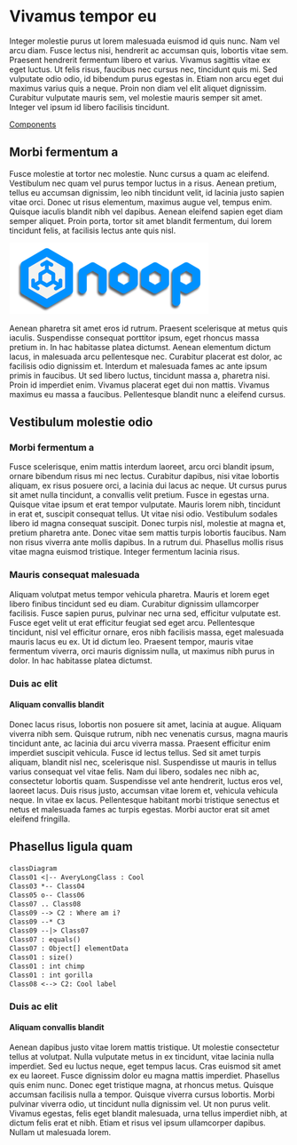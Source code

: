 # Vivamus tempor eu

Integer molestie purus ut lorem malesuada euismod id quis nunc. Nam vel arcu diam. Fusce lectus nisi, hendrerit ac accumsan quis, lobortis vitae sem. Praesent hendrerit fermentum libero et varius. Vivamus sagittis vitae ex eget luctus. Ut felis risus, faucibus nec cursus nec, tincidunt quis mi. Sed vulputate odio odio, id bibendum purus egestas in. Etiam non arcu eget dui maximus varius quis a neque. Proin non diam vel elit aliquet dignissim. Curabitur vulputate mauris sem, vel molestie mauris semper sit amet. Integer vel ipsum id libero facilisis tincidunt.

[Components](/docs/Components.md)

## Morbi fermentum a

Fusce molestie at tortor nec molestie. Nunc cursus a quam ac eleifend. Vestibulum nec quam vel purus tempor luctus in a risus. Aenean pretium, tellus eu accumsan dignissim, leo nibh tincidunt velit, id lacinia justo sapien vitae orci. Donec ut risus elementum, maximus augue vel, tempus enim. Quisque iaculis blandit nibh vel dapibus. Aenean eleifend sapien eget diam semper aliquet. Proin porta, tortor sit amet blandit fermentum, dui lorem tincidunt felis, at facilisis lectus ante quis nisl.

![Noop Logo](/docs/assets/logo.png)

Aenean pharetra sit amet eros id rutrum. Praesent scelerisque at metus quis iaculis. Suspendisse consequat porttitor ipsum, eget rhoncus massa pretium in. In hac habitasse platea dictumst. Aenean elementum dictum lacus, in malesuada arcu pellentesque nec. Curabitur placerat est dolor, ac facilisis odio dignissim et. Interdum et malesuada fames ac ante ipsum primis in faucibus. Ut sed libero luctus, tincidunt massa a, pharetra nisi. Proin id imperdiet enim. Vivamus placerat eget dui non mattis. Vivamus maximus eu massa a faucibus. Pellentesque blandit nunc a eleifend cursus.

## Vestibulum molestie odio

### Morbi fermentum a

Fusce scelerisque, enim mattis interdum laoreet, arcu orci blandit ipsum, ornare bibendum risus mi nec lectus. Curabitur dapibus, nisi vitae lobortis aliquam, ex risus posuere orci, a lacinia dui lacus ac neque. Ut cursus purus sit amet nulla tincidunt, a convallis velit pretium. Fusce in egestas urna. Quisque vitae ipsum et erat tempor vulputate. Mauris lorem nibh, tincidunt in erat et, suscipit consequat tellus. Ut vitae nisi odio. Vestibulum sodales libero id magna consequat suscipit. Donec turpis nisl, molestie at magna et, pretium pharetra ante. Donec vitae sem mattis turpis lobortis faucibus. Nam non risus viverra ante mollis dapibus. In a rutrum dui. Phasellus mollis risus vitae magna euismod tristique. Integer fermentum lacinia risus.

### Mauris consequat malesuada

Aliquam volutpat metus tempor vehicula pharetra. Mauris et lorem eget libero finibus tincidunt sed eu diam. Curabitur dignissim ullamcorper facilisis. Fusce sapien purus, pulvinar nec urna sed, efficitur vulputate est. Fusce eget velit ut erat efficitur feugiat sed eget arcu. Pellentesque tincidunt, nisl vel efficitur ornare, eros nibh facilisis massa, eget malesuada mauris lacus eu ex. Ut id dictum leo. Praesent tempor, mauris vitae fermentum viverra, orci mauris dignissim nulla, ut maximus nibh purus in dolor. In hac habitasse platea dictumst.

### Duis ac elit

#### Aliquam convallis blandit

Donec lacus risus, lobortis non posuere sit amet, lacinia at augue. Aliquam viverra nibh sem. Quisque rutrum, nibh nec venenatis cursus, magna mauris tincidunt ante, ac lacinia dui arcu viverra massa. Praesent efficitur enim imperdiet suscipit vehicula. Fusce id lectus tellus. Sed sit amet turpis aliquam, blandit nisl nec, scelerisque nisl. Suspendisse ut mauris in tellus varius consequat vel vitae felis. Nam dui libero, sodales nec nibh ac, consectetur lobortis quam. Suspendisse vel ante hendrerit, luctus eros vel, laoreet lacus. Duis risus justo, accumsan vitae lorem et, vehicula vehicula neque. In vitae ex lacus. Pellentesque habitant morbi tristique senectus et netus et malesuada fames ac turpis egestas. Morbi auctor erat sit amet eleifend fringilla.

## Phasellus ligula quam

```mermaid
classDiagram
Class01 <|-- AveryLongClass : Cool
Class03 *-- Class04
Class05 o-- Class06
Class07 .. Class08
Class09 --> C2 : Where am i?
Class09 --* C3
Class09 --|> Class07
Class07 : equals()
Class07 : Object[] elementData
Class01 : size()
Class01 : int chimp
Class01 : int gorilla
Class08 <--> C2: Cool label
```

### Duis ac elit

#### Aliquam convallis blandit

Aenean dapibus justo vitae lorem mattis tristique. Ut molestie consectetur tellus at volutpat. Nulla vulputate metus in ex tincidunt, vitae lacinia nulla imperdiet. Sed eu luctus neque, eget tempus lacus. Cras euismod sit amet ex eu laoreet. Fusce dignissim dolor eu magna mattis imperdiet. Phasellus quis enim nunc. Donec eget tristique magna, at rhoncus metus. Quisque accumsan facilisis nulla a tempor. Quisque viverra cursus lobortis. Morbi pulvinar viverra odio, ut tincidunt nulla dignissim vel. Ut non purus velit. Vivamus egestas, felis eget blandit malesuada, urna tellus imperdiet nibh, at dictum felis erat et nibh. Etiam et risus vel ipsum ullamcorper dapibus. Nullam ut malesuada lorem.
